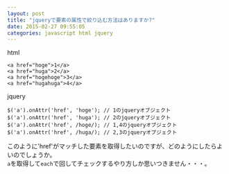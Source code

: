 ```yaml
---
layout: post
title: "jqueryで要素の属性で絞り込む方法はありますか?"
date: 2015-02-27 09:55:05
categories: javascript html jquery
---
```

<p>html</p>

<pre><code>&lt;a href="hoge"&gt;1&lt;/a&gt;
&lt;a href="huga"&gt;2&lt;/a&gt;
&lt;a href="hogehoge"&gt;3&lt;/a&gt;
&lt;a href="hugahuga"&gt;4&lt;/a&gt;
</code></pre>

<p>jquery</p>

<pre><code>$('a').onAttr('href', 'hoge'); // 1のjqueryオブジェクト
$('a').onAttr('href', 'huga'); // 2のjqueryオブジェクト
$('a').onAttr('href', /hoge/); // 1,4のjqueryオブジェクト
$('a').onAttr('href', /huga/); // 2,3のjqueryオブジェクト
</code></pre>

<p>このように'href'がマッチした要素を取得したいのですが、どのようにしたらよいのでしょうか。<br>
<code>a</code>を取得して<code>each</code>で回してチェックするやり方しか思いつきません・・・。</p>
